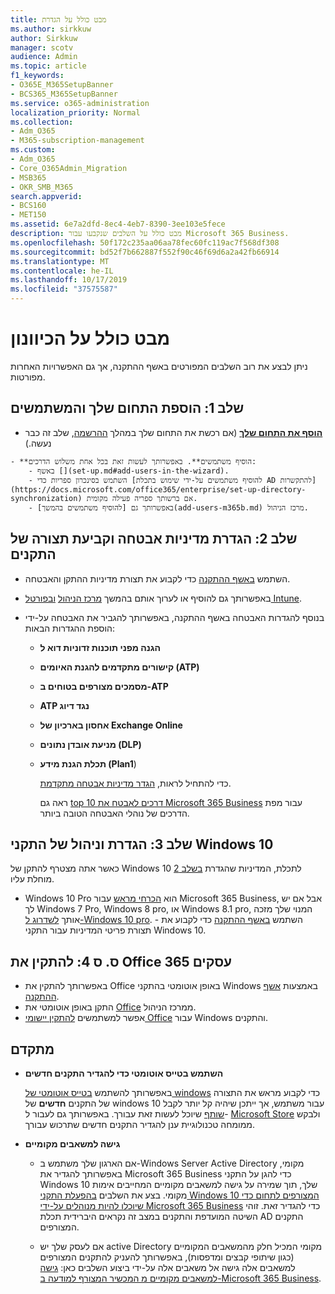 ```yaml
---
title: מבט כולל על הגדרת
ms.author: sirkkuw
author: Sirkkuw
manager: scotv
audience: Admin
ms.topic: article
f1_keywords:
- O365E_M365SetupBanner
- BCS365_M365SetupBanner
ms.service: o365-administration
localization_priority: Normal
ms.collection:
- Adm_O365
- M365-subscription-management
ms.custom:
- Adm_O365
- Core_O365Admin_Migration
- MSB365
- OKR_SMB_M365
search.appverid:
- BCS160
- MET150
ms.assetid: 6e7a2dfd-8ec4-4eb7-8390-3ee103e5fece
description: מבט כולל על השלבים שנקבעו עבור Microsoft 365 Business.
ms.openlocfilehash: 50f172c235aa06aa78fec60fc119ac7f568df308
ms.sourcegitcommit: bd52f7b662887f552f90c46f69d6a2a42fb66914
ms.translationtype: MT
ms.contentlocale: he-IL
ms.lasthandoff: 10/17/2019
ms.locfileid: "37575587"
---
```

# <a name="overview-of-setup"></a>מבט כולל על הכיוונון

ניתן לבצע את רוב השלבים המפורטים באשף ההתקנה, אך גם האפשרויות האחרות מפורטות.


## <a name="step-1-add-your-domain-and-users"></a>שלב 1: הוספת התחום שלך והמשתמשים

   - **[הוסף את התחום שלך](set-up.md#add-your-domain-to-personalize-sign-in)** (אם רכשת את התחום שלך במהלך [ההרשמה](sign-up.md), שלב זה כבר נעשה.)

    - **הוסיף משתמשים**. באפשרותך לעשות זאת בכל אחת משלוש הדרכים:
        - באשף [](set-up.md#add-users-in-the-wizard).
        - השתמש בסינכרון ספריות כדי [להוסיף משתמשים על-ידי שימוש בתכלת AD להתקשרות](https://docs.microsoft.com/office365/enterprise/set-up-directory-synchronization) אם ברשותך ספריה פעילה מקומית.
        - באפשרותך גם [להוסיף משתמשים בהמשך](add-users-m365b.md) מרכז הניהול.
## <a name="step-2-set-up-security-policies-and-configure-devices"></a>שלב 2: הגדרת מדיניות אבטחה וקביעת תצורה של התקנים 

  - השתמש [באשף ההתקנה](set-up.md#protect-data-and-devices) כדי לקבוע את תצורת מדיניות ההתקן והאבטחה. 
  - באפשרותך גם להוסיף או לערוך אותם בהמשך [מרכז הניהול](view-policies-and-devices.md) [ובפורטל Intune](https://docs.microsoft.com/intune/tutorial-walkthrough-intune-portal).
  - בנוסף להגדרות האבטחה באשף ההתקנה, באפשרותך להגביר את האבטחה על-ידי הוספת ההגדרות הבאות:

      - **הגנה מפני תוכנות זדוניות דוא ל**
      - **קישורים מתקדמים להגנת האיומים (ATP)**
      - **מסמכים מצורפים בטוחים ב-ATP**
      - **ATP נגד דיוג**
      - **אחסון בארכיון של Exchange Online**
      - **מניעת אובדן נתונים (DLP)**
      - **תכלת הגנת מידע (Plan1**)

          כדי להתחיל לראות, [הגדר מדיניות אבטחה מתקדמת](set-up-advanced-security.md).

        ראה גם [top 10 דרכים לאבטח את Microsoft 365 Business](https://docs.microsoft.com/office365/admin/security-and-compliance/secure-your-business-data) עבור מפת הדרכים של נוהלי האבטחה הטובה ביותר.

## <a name="step-3-set-up-and-manage-windows-10-devices"></a>שלב 3: הגדרת וניהול של התקני Windows 10

   כאשר אתה מצטרף להתקן של Windows 10 לתכלת, המדיניות שהגדרת [בשלב 2](#step-2-set-up-security-policies-and-configure-devices) מוחלת עליו.

   - Windows 10 Pro הוא [הכרחי מראש](pre-requisites-for-data-protection.md) עבור Microsoft 365 Business, אבל אם יש לך Windows 7 Pro, Windows 8 pro, או Windows 8.1 pro, המנוי שלך מזכה אותך [לשדרוג ל-Windows 10 pro](https://docs.microsoft.com/microsoft-365/business/upgrade-to-windows-pro-creators-update).
    - השתמש [באשף ההתקנה](set-up.md#protect-data-and-devices) כדי לקבוע את תצורת פריטי המדיניות עבור התקני Windows 10.

## <a name="stes-4-install-office-365-business"></a>ס. ס 4: להתקין את Office 365 עסקים
- באפשרותך להתקין את Office באופן אוטומטי בהתקני Windows באמצעות [אשף ההתקנה](set-up.md#deploy-office-365-client-apps).
- התקן באופן אוטומטי את [Office](auto-install-or-uninstall-office.md) ממרכז הניהול.
- אפשר למשתמשים [להתקין יישומי Office](https://docs.microsoft.com/office365/admin/setup/install-applications) עבור Windows והתקנים.
     
## <a name="advanced"></a>מתקדם
- **השתמש בטייס אוטומטי כדי להגדיר התקנים חדשים**
            
     באפשרותך להשתמש [בטייס אוטומטי של windows](add-autopilot-devices-and-profile.md) כדי לקבוע מראש את התצורה של התקנים **חדשים** של windows 10 עבור משתמש, אך ייתכן שיהיה קל יותר לקבל [שותף](https://www.microsoft.com/solution-providers/search) שיוכל לעשות זאת עבורך. באפשרותך גם לעבור ל- [Microsoft Store](https://go.microsoft.com/fwlink/?linkid=874598) ולבקש ממומחה טכנולוגיית ענן להגדיר התקנים חדשים שתרכוש עבורך.

- **גישה למשאבים מקומיים**

     - אם הארגון שלך משתמש ב-Windows Server Active Directory מקומי, באפשרותך להגדיר את Microsoft 365 Business כדי להגן על התקני Windows 10 שלך, תוך שמירה על גישה למשאבים מקומיים המחייבים אימות מקומי. בצע את השלבים [בהפעלת התקני Windows 10 המצורפים לתחום כדי שיוכלו להיות מנוהלים על-ידי Microsoft 365 Business](manage-windows-devices.md) כדי להגדיר זאת. זוהי השיטה המועדפת והתקנים במצב זה נקראים היברידית תכלת AD התקנים המצורפים.

    - אם לעסק שלך יש active Directory מקומי המכיל חלק מהמשאבים המקומיים (כגון שיתופי קבצים ומדפסות), באפשרותך להעניק להתקנים המצורפים למשאבים אלה גישה אל משאבים אלה על-ידי ביצוע השלבים כאן: [גישה למשאבים מקומיים מ המכשיר המצורף למודעה ב-Microsoft 365 Business](access-resources.md).

  